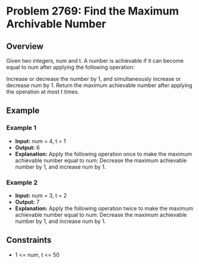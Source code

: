 # Problem 2769: Find the Maximum Archivable Number

## Overview

Given two integers, num and t. A number is achievable if it can become equal to num after applying the following operation:

Increase or decrease the number by 1, and simultaneously increase or decrease num by 1.
Return the maximum achievable number after applying the operation at most t times.

## Example

### Example 1

- **Input:** num = 4, t = 1
- **Output:** 6
- **Explanation:**
  Apply the following operation once to make the maximum achievable number equal to num:
  Decrease the maximum achievable number by 1, and increase num by 1.

### Example 2

- **Input:** num = 3, t = 2
- **Output:** 7
- **Explanation:**
  Apply the following operation twice to make the maximum achievable number equal to num:
  Decrease the maximum achievable number by 1, and increase num by 1.

## Constraints

- 1 <= num, t <= 50
